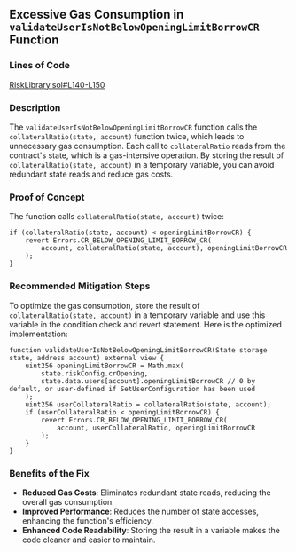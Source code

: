 ## Excessive Gas Consumption in `validateUserIsNotBelowOpeningLimitBorrowCR` Function

### Lines of Code
[RiskLibrary.sol#L140-L150](https://github.com/code-423n4/2024-06-size/blob/main/src/libraries/RiskLibrary.sol#L140-L150)

### Description
The `validateUserIsNotBelowOpeningLimitBorrowCR` function calls the `collateralRatio(state, account)` function twice, which leads to unnecessary gas consumption. Each call to `collateralRatio` reads from the contract's state, which is a gas-intensive operation. By storing the result of `collateralRatio(state, account)` in a temporary variable, you can avoid redundant state reads and reduce gas costs.

### Proof of Concept
The function calls `collateralRatio(state, account)` twice:
```
if (collateralRatio(state, account) < openingLimitBorrowCR) {
    revert Errors.CR_BELOW_OPENING_LIMIT_BORROW_CR(
        account, collateralRatio(state, account), openingLimitBorrowCR
    );
}
```

### Recommended Mitigation Steps
To optimize the gas consumption, store the result of `collateralRatio(state, account)` in a temporary variable and use this variable in the condition check and revert statement. Here is the optimized implementation:
```solidity
function validateUserIsNotBelowOpeningLimitBorrowCR(State storage state, address account) external view {
    uint256 openingLimitBorrowCR = Math.max(
        state.riskConfig.crOpening,
        state.data.users[account].openingLimitBorrowCR // 0 by default, or user-defined if SetUserConfiguration has been used
    );
    uint256 userCollateralRatio = collateralRatio(state, account);
    if (userCollateralRatio < openingLimitBorrowCR) {
        revert Errors.CR_BELOW_OPENING_LIMIT_BORROW_CR(
            account, userCollateralRatio, openingLimitBorrowCR
        );
    }
}
```

### Benefits of the Fix

- **Reduced Gas Costs**: Eliminates redundant state reads, reducing the overall gas consumption.
- **Improved Performance**: Reduces the number of state accesses, enhancing the function's efficiency.
- **Enhanced Code Readability**: Storing the result in a variable makes the code cleaner and easier to maintain.
